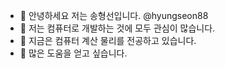 - 👋 안녕하세요 저는 송형선입니다. @hyungseon88
- 👀 저는 컴퓨터로 개발하는 것에 모두 관심이 많습니다.
- 🌱 지금은 컴퓨터 계산 물리를 전공하고 있습니다.
- 💞️ 많은 도움을 얻고 싶습니다.

<!---
hyungseon88/hyungseon88 is a ✨ special ✨ repository because its `README.md` (this file) appears on your GitHub profile.
You can click the Preview link to take a look at your changes.
--->
